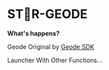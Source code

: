 # ST💫R-GEODE

**What's happens?**

Geode Original by [Geode SDK](https://github.com/geode-sdk/geode)

Launcher With Other Functions...
